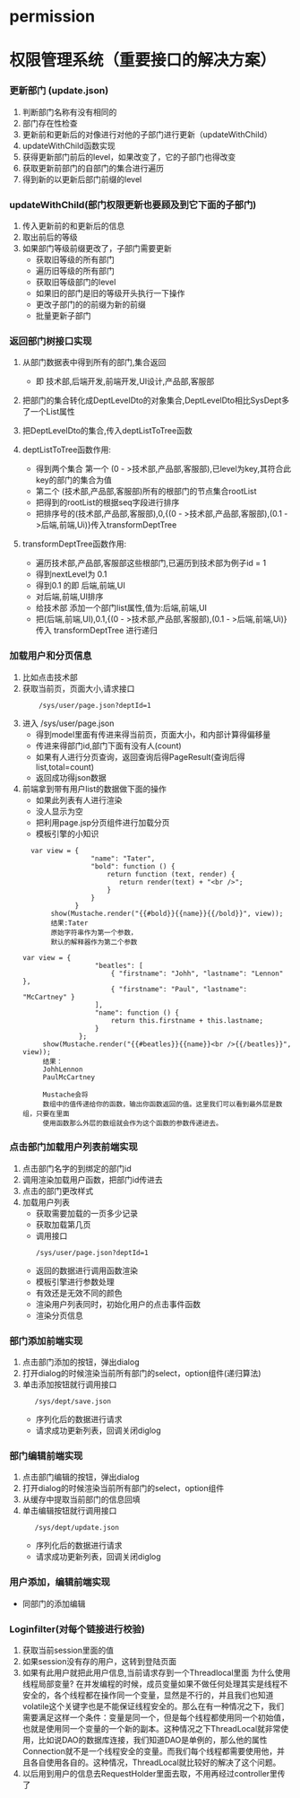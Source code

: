 
# permission
权限管理系统（重要接口的解决方案）
=======
### 更新部门 (update.json)

1. 判断部门名称有没有相同的
2. 部门存在性检查
3. 更新前和更新后的对像进行对他的子部门进行更新（updateWithChild）
4. updateWithChild函数实现
5. 获得更新部门前后的level，如果改变了，它的子部门也得改变
6. 获取更新前部门的自部门的集合进行遍历
7. 得到新的以更新后部门前缀的level

### updateWithChild(部门权限更新也要顾及到它下面的子部门)
1. 传入更新前的和更新后的信息
2. 取出前后的等级
3. 如果部门等级前缀更改了，子部门需要更新
    - 获取旧等级的所有部门
    - 遍历旧等级的所有部门
    - 获取旧等级部门的level
    - 如果旧的部门是旧的等级开头执行一下操作
    - 更改子部门的的前缀为新的前缀
    - 批量更新子部门

### 返回部门树接口实现
1. 从部门数据表中得到所有的部门,集合返回

    - 即 技术部,后端开发,前端开发,UI设计,产品部,客服部

2. 把部门的集合转化成DeptLevelDto的对象集合,DeptLevelDto相比SysDept多了一个List<DeptLevelDto>属性

3. 把DeptLevelDto的集合,传入deptListToTree函数

4. deptListToTree函数作用:

    - 得到两个集合 第一个 (0 - >技术部,产品部,客服部),已level为key,其符合此key的部门的集合为值
    - 第二个 (技术部,产品部,客服部)所有的根部门的节点集合rootList
    - 把得到的rootList的根据seq字段进行排序
    - 把排序号的(技术部,产品部,客服部),0,{(0 - >技术部,产品部,客服部),(0.1 - >后端,前端,Ui)}传入transformDeptTree

5. transformDeptTree函数作用:

    - 遍历技术部,产品部,客服部这些根部门,已遍历到技术部为例子id = 1
    - 得到nextLevel为 0.1
    - 得到0.1 的即 后端,前端,UI
    - 对后端,前端,UI排序
    - 给技术部 添加一个部门list属性,值为:后端,前端,UI
    - 把(后端,前端,UI),0.1,{(0 - >技术部,产品部,客服部),(0.1 - >后端,前端,Ui)} 传入
      transformDeptTree 进行递归

### 加载用户和分页信息

1. 比如点击技术部
2. 获取当前页，页面大小,请求接口
    ```
        /sys/user/page.json?deptId=1
    ```
3. 进入 /sys/user/page.json
    - 得到model里面有传进来得当前页，页面大小，和内部计算得偏移量
    - 传进来得部门id,部门下面有没有人(count)
    - 如果有人进行分页查询，返回查询后得PageResult(查询后得list,total=count)
    - 返回成功得json数据
4. 前端拿到带有用户list的数据做下面的操作
    - 如果此列表有人进行渲染
    - 没人显示为空
    - 把利用page.jsp分页组件进行加载分页
    - 模板引擎的小知识
    ```
      var view = {
                     "name": "Tater",
                     "bold": function () {
                         return function (text, render) {
                            return render(text) + "<br />";
                         }
                     }
                 }
           show(Mustache.render("{{#bold}}{{name}}{{/bold}}", view));
           结果:Tater
           原始字符串作为第一个参数，
           默认的解释器作为第二个参数
    ```
    ```
    var view = {
                      "beatles": [
                          { "firstname": "Johh", "lastname": "Lennon" },
                          { "firstname": "Paul", "lastname": "McCartney" }
                      ],
                      "name": function () {
                          return this.firstname + this.lastname;
                      }
                  };
         show(Mustache.render("{{#beatles}}{{name}}<br />{{/beatles}}", view));
         结果：
         JohhLennon
         PaulMcCartney
         
         Mustache会将
         数组中的值传递给你的函数，输出你函数返回的值。这里我们可以看到最外层是数组，只要在里面
         使用函数那么外层的数组就会作为这个函数的参数传递进去。
    ```
### 点击部门加载用户列表前端实现
1. 点击部门名字的到绑定的部门id
2. 调用渲染加载用户函数，把部门id传进去
3. 点击的部门更改样式
4. 加载用户列表
    - 获取需要加载的一页多少记录
    - 获取加载第几页
    - 调用接口
        ```
        /sys/user/page.json?deptId=1
        ```
    - 返回的数据进行调用函数渲染
    - 模板引擎进行参数处理
    - 有效还是无效不同的颜色
    - 渲染用户列表同时，初始化用户的点击事件函数
    - 渲染分页信息
    
### 部门添加前端实现
1. 点击部门添加的按钮，弹出dialog
2. 打开dialog的时候渲染当前所有部门的select，option组件(递归算法)
3. 单击添加按钮就行调用接口
    ```
       /sys/dept/save.json
    ```
    - 序列化后的数据进行请求
    - 请求成功更新列表，回调关闭diglog
### 部门编辑前端实现
1. 点击部门编辑的按钮，弹出dialog
2. 打开dialog的时候渲染当前所有部门的select，option组件
3. 从缓存中提取当前部门的信息回填
3. 单击编辑按钮就行调用接口
    ```
       /sys/dept/update.json
    ```
    - 序列化后的数据进行请求
    - 请求成功更新列表，回调关闭diglog
### 用户添加，编辑前端实现
- 同部门的添加编辑

### Loginfilter(对每个链接进行校验)
1. 获取当前session里面的值
2. 如果session没有存的用户，这转到登陆页面
3. 如果有此用户就把此用户信息,当前请求存到一个Threadlocal里面
    为什么使用线程局部变量?
    在并发编程的时候，成员变量如果不做任何处理其实是线程不安全的，各个线程都在操作同一个变量，显然是不行的，并且我们也知道volatile这个关键字也是不能保证线程安全的。那么在有一种情况之下，我们需要满足这样一个条件：变量是同一个，但是每个线程都使用同一个初始值，也就是使用同一个变量的一个新的副本。这种情况之下ThreadLocal就非常使用，比如说DAO的数据库连接，我们知道DAO是单例的，那么他的属性Connection就不是一个线程安全的变量。而我们每个线程都需要使用他，并且各自使用各自的。这种情况，ThreadLocal就比较好的解决了这个问题。
4. 以后用到用户的信息去RequestHolder里面去取，不用再经过controller里传了    